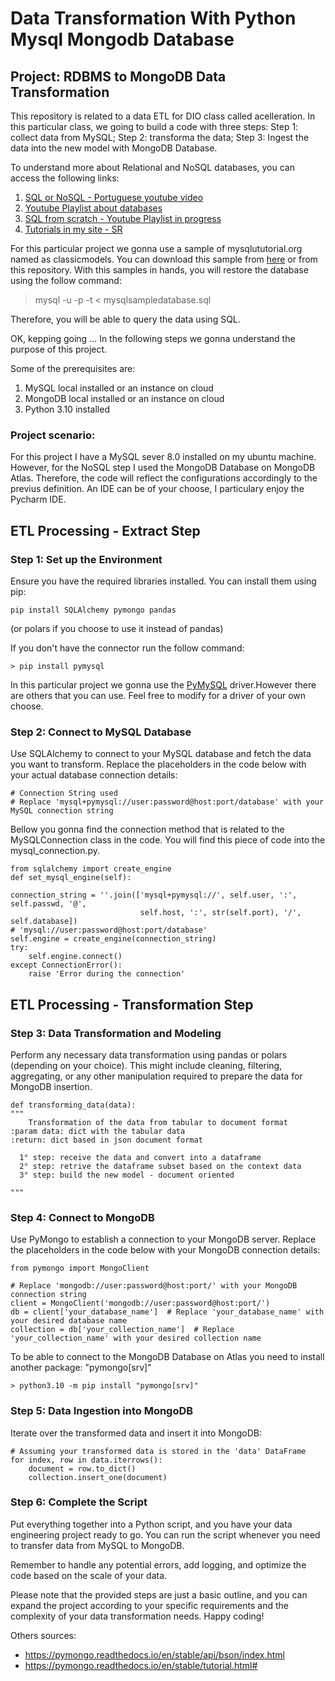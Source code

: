   # Data Transformation With Python Mysql Mongodb Database

## Project: RDBMS to MongoDB Data Transformation

This repository is related to a data ETL for DIO class called acelleration. In this particular class, we going to build a code with three steps: Step 1: collect data from MySQL; Step 2: transforma the data; Step 3: Ingest the data into the new model with MongoDB Database.

To understand more about Relational and NoSQL databases, you can access the following links:
1. [SQL or NoSQL - Portuguese youtube video](https://youtu.be/o8i2KZiIW4Y)
3. [Youtube Playlist about databases](https://youtube.com/playlist?list=PLigQ9zMmlIqK38m2kShipMoquEcasoWKZ)
4. [SQL from scratch - Youtube Playlist in progress](https://youtube.com/playlist?list=PLigQ9zMmlIqIc2xi1Sg902zCscNndIvDp)
5. [Tutorials in my site - SR](https://simplificandoredes.com/)

For this particular project we gonna use a sample of mysqlututorial.org named as classicmodels. You can download this sample from [here](https://www.mysqltutorial.org/mysql-sample-database.aspx) or from this repository. With this samples in hands, you will restore the database using the follow command:

  > mysql -u <user> -p -t < mysqlsampledatabase.sql

Therefore, you will be able to query the data using SQL.

OK, kepping going ... In the following steps we gonna understand the purpose of this project.

Some of the prerequisites are:
1. MySQL local installed or an instance on cloud
2. MongoDB local installed or an instance on cloud
3. Python 3.10 installed

### Project scenario:

For this project I have a MySQL sever 8.0 installed on my ubuntu machine. However, for the NoSQL step I used the MongoDB Database on MongoDB Atlas. Therefore, the code will reflect the configurations accordingly to the previus definition. An IDE can be of your choose, I particulary enjoy the Pycharm IDE.


## ETL Processing - Extract Step

### Step 1: Set up the Environment

Ensure you have the required libraries installed. You can install them using pip:

    pip install SQLAlchemy pymongo pandas

(or polars if you choose to use it instead of pandas)

If you don't have the connector run the follow command:

    > pip install pymysql

In this particular project we gonna use the [PyMySQL](https://pypi.org/project/pymysql/) driver.However there are others that you can use. Feel free to modify for a driver of your own choose.

### Step 2: Connect to MySQL Database

Use SQLAlchemy to connect to your MySQL database and fetch the data you want to transform. Replace the placeholders in the code below with your actual database connection details:

    # Connection String used 
    # Replace 'mysql+pymysql://user:password@host:port/database' with your MySQL connection string

Bellow you gonna find the connection method that is related to the MySQLConnection class in the code. You will find this piece of code into the mysql_connection.py. 

    from sqlalchemy import create_engine
    def set_mysql_engine(self):

    connection_string = ''.join(['mysql+pymysql://', self.user, ':', self.passwd, '@',
                                 self.host, ':', str(self.port), '/', self.database])
    # 'mysql://user:password@host:port/database'
    self.engine = create_engine(connection_string)
    try:
        self.engine.connect()
    except ConnectionError():
        raise 'Error during the connection'

## ETL Processing - Transformation Step

### Step 3: Data Transformation and Modeling

Perform any necessary data transformation using pandas or polars (depending on your choice). This might include cleaning, filtering, aggregating, or any other manipulation required to prepare the data for MongoDB insertion.

    def transforming_data(data):
    """
        Transformation of the data from tabular to document format
    :param data: dict with the tabular data
    :return: dict based in json document format

      1° step: receive the data and convert into a dataframe
      2° step: retrive the dataframe subset based on the context data
      3° step: build the new model - document oriented
    
    """

### Step 4: Connect to MongoDB

Use PyMongo to establish a connection to your MongoDB server. Replace the placeholders in the code below with your MongoDB connection details:

    from pymongo import MongoClient

    # Replace 'mongodb://user:password@host:port/' with your MongoDB connection string
    client = MongoClient('mongodb://user:password@host:port/')
    db = client['your_database_name']  # Replace 'your_database_name' with your desired database name
    collection = db['your_collection_name']  # Replace 'your_collection_name' with your desired collection name

To be able to connect to the MongoDB Database on Atlas you need to install another package: "pymongo[srv]"

    > python3.10 -m pip install "pymongo[srv]"


### Step 5: Data Ingestion into MongoDB

Iterate over the transformed data and insert it into MongoDB:

    # Assuming your transformed data is stored in the 'data' DataFrame
    for index, row in data.iterrows():
        document = row.to_dict()
        collection.insert_one(document)

### Step 6: Complete the Script

Put everything together into a Python script, and you have your data engineering project ready to go. You can run the script whenever you need to transfer data from MySQL to MongoDB.

Remember to handle any potential errors, add logging, and optimize the code based on the scale of your data.

Please note that the provided steps are just a basic outline, and you can expand the project according to your specific requirements and the complexity of your data transformation needs. Happy coding!

Others sources:
- https://pymongo.readthedocs.io/en/stable/api/bson/index.html
- https://pymongo.readthedocs.io/en/stable/tutorial.html#
